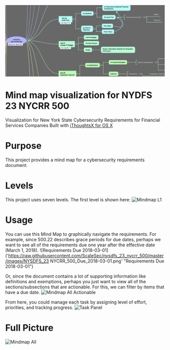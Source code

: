 ![Mindmap Screenshot](https://raw.githubusercontent.com/ScaleSec/nysdfs_23_nycrr_500/master/images/Top_Banner.png "Mindmap Screenshot")

# Mind map visualization for NYDFS 23 NYCRR 500
Visualization for New York State Cybersecurity Requirements for Financial Services Companies
Built with [iThoughtsX for OS X](https://www.toketaware.com/ithoughts-osx)

# Purpose
This project provides a mind map for a cybersecurity requirements document.

# Levels
This project uses seven levels. The first level is shown here:
![Mindmap L1]('https://raw.githubusercontent.com/ScaleSec/nysdfs_23_nycrr_500/master/images/NYSDFS_23_NYCRR_500_L1.png' "Mindmap L1")

# Usage
You can use this Mind Map to graphically navigate the requirements. For example, since 500.22 describes grace periods for due dates, perhaps we want to see all of the requirements due one year after the effective date (March 1, 2018).
![Requirements Due 2018-03-01]('https://raw.githubusercontent.com/ScaleSec/nysdfs_23_nycrr_500/master/images/NYSDFS_23 NYCRR_500_Due_2018-03-01.png' "Requirements Due 2018-03-01")

Or, since the document contains a lot of supporting information like definitions and exemptions, perhaps you just want to view all of the sections/subsections that are actionable. For this, we can filter by items that have a due date.
![Mindmap All Actionable]('https://raw.githubusercontent.com/ScaleSec/nysdfs_23_nycrr_500/master/images/NYSDFS_23_NYCRR_500_All_Actionable.png' "Mindmap All Actionable")

From here, you could manage each task by assigning level of effort, priorities, and tracking progress.
![Task Panel]('https://raw.githubusercontent.com/ScaleSec/nysdfs_23_nycrr_500/master/images/Task_Panel.png' "Mindmap All")

# Full Picture
![Mindmap All]('https://raw.githubusercontent.com/ScaleSec/nysdfs_23_nycrr_500/master/images/NYSDFS_23_NYCRR_500_All.png' "Mindmap All")